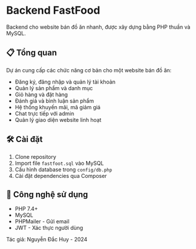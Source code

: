 # Backend FastFood

Backend cho website bán đồ ăn nhanh, được xây dựng bằng PHP thuần và MySQL.

## 📋 Tổng quan

Dự án cung cấp các chức năng cơ bản cho một website bán đồ ăn:

- Đăng ký, đăng nhập và quản lý tài khoản
- Quản lý sản phẩm và danh mục
- Giỏ hàng và đặt hàng
- Đánh giá và bình luận sản phẩm
- Hệ thống khuyến mãi, mã giảm giá
- Chat trực tiếp với admin
- Quản lý giao diện website linh hoạt

## 🛠️ Cài đặt

1. Clone repository
2. Import file `fastfoot.sql` vào MySQL
3. Cấu hình database trong `config/db.php`
4. Cài đặt dependencies qua Composer

## 🔧 Công nghệ sử dụng

- PHP 7.4+
- MySQL
- PHPMailer - Gửi email
- JWT - Xác thực người dùng

Tác giả: Nguyễn Đắc Huy - 2024
